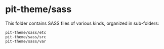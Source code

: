 # pit-theme/sass

This folder contains SASS files of various kinds, organized in sub-folders:

    pit-theme/sass/etc
    pit-theme/sass/src
    pit-theme/sass/var
